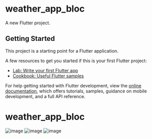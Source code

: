 # weather_app_bloc

A new Flutter project.

## Getting Started

This project is a starting point for a Flutter application.

A few resources to get you started if this is your first Flutter project:

- [Lab: Write your first Flutter app](https://docs.flutter.dev/get-started/codelab)
- [Cookbook: Useful Flutter samples](https://docs.flutter.dev/cookbook)

For help getting started with Flutter development, view the
[online documentation](https://docs.flutter.dev/), which offers tutorials,
samples, guidance on mobile development, and a full API reference.
# weather_app_bloc
![image](https://github.com/user-attachments/assets/a211010e-959d-4875-8556-3bb4751985bc)
![image](https://github.com/user-attachments/assets/a1ea0dfd-49be-4c7e-be54-5cfd9cef20e4)
![image](https://github.com/user-attachments/assets/0f7642bf-a3f5-4361-bc1c-525ed90f46e2)
